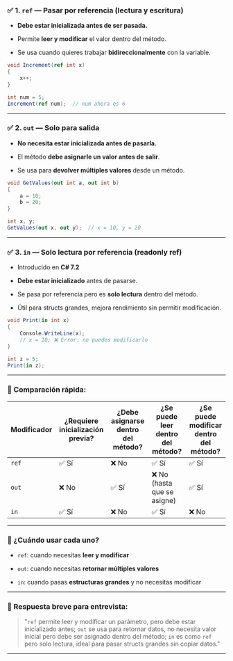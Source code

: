 
### ✅ 1. `ref` — Pasar por referencia (lectura y escritura)

- **Debe estar inicializada antes de ser pasada.**
    
- Permite **leer y modificar** el valor dentro del método.
    
- Se usa cuando quieres trabajar **bidireccionalmente** con la variable.
    

```csharp
void Increment(ref int x)
{
    x++;
}

int num = 5;
Increment(ref num);  // num ahora es 6
```

---

### ✅ 2. `out` — Solo para salida

- **No necesita estar inicializada antes de pasarla.**
    
- El método **debe asignarle un valor antes de salir**.
    
- Se usa para **devolver múltiples valores** desde un método.
    

```csharp
void GetValues(out int a, out int b)
{
    a = 10;
    b = 20;
}

int x, y;
GetValues(out x, out y);  // x = 10, y = 20
```

---

### ✅ 3. `in` — Solo lectura por referencia (readonly ref)

- Introducido en **C# 7.2**
    
- **Debe estar inicializado** antes de pasarse.
    
- Se pasa por referencia pero es **solo lectura** dentro del método.
    
- Útil para structs grandes, mejora rendimiento sin permitir modificación.
    

```csharp
void Print(in int x)
{
    Console.WriteLine(x);
    // x = 10; ❌ Error: no puedes modificarlo
}

int z = 5;
Print(in z);
```

---

### 🧠 Comparación rápida:

|Modificador|¿Requiere inicialización previa?|¿Debe asignarse dentro del método?|¿Se puede leer dentro del método?|¿Se puede modificar dentro del método?|
|---|---|---|---|---|
|`ref`|✅ Sí|❌ No|✅ Sí|✅ Sí|
|`out`|❌ No|✅ Sí|❌ No (hasta que se asigne)|✅ Sí|
|`in`|✅ Sí|❌ No|✅ Sí|❌ No|

---

### 🧪 ¿Cuándo usar cada uno?

- `ref`: cuando necesitas **leer y modificar**
    
- `out`: cuando necesitas **retornar múltiples valores**
    
- `in`: cuando pasas **estructuras grandes** y no necesitas modificar
    

---

### 🎯 Respuesta breve para entrevista:

> "`ref` permite leer y modificar un parámetro, pero debe estar inicializado antes; `out` se usa para retornar datos, no necesita valor inicial pero debe ser asignado dentro del método; `in` es como `ref` pero solo lectura, ideal para pasar structs grandes sin copiar datos."

---

